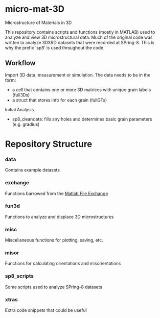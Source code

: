 # micro-mat-3D

Microstructure of Materials in 3D

This repository contains scripts and functions (mostly in MATLAB) used to analyze and view 3D microstructural data. Much of the original code was written to analyze 3DXRD datasets that were recorded at SPring-8. This is why the prefix 'sp8' is used throughout the code.

## Workflow

Import 3D data, measurement or simulation.
The data needs to be in the form:
- a cell that contains one or more 3D matrices with unique grain labels (full3Ds)
- a struct that stores info for each grain (fullGTs)

Initial Analysis
- sp8_cleandata: fills any holes and determines basic grain parameters (e.g. gradius)


# Repository Structure

### data
Contains example datasets

### exchange
Functions barrowed from the [Matlab File Exchange](https://de.mathworks.com/matlabcentral/fileexchange/)

### fun3d
Functions to analyze and displace 3D microstructures

### misc
Miscellaneous functions for plotting, saving, etc.

### misor
Functions for calculating orientations and misorientations

### sp8_scripts
Some scripts used to analyze SPring-8 datasets

### xtras
Extra code snippets that could be useful

